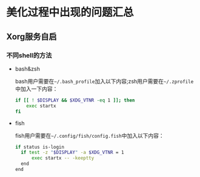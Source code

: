 # 美化过程中出现的问题汇总

## Xorg服务自启

### 不同shell的方法

- bash&zsh

  bash用户需要在`~/.bash_profile`加入以下内容;zsh用户需要在`~/.zprofile`中加入一下内容：

  ```bash
  if [[ ! $DISPLAY && $XDG_VTNR -eq 1 ]]; then
      exec startx
  fi
  ```

- fish

  fish用户需要在`~/.config/fish/config.fish`中加入以下内容：

  ```bash
  if status is-login
    if test -z "$DISPLAY" -a $XDG_VTNR = 1
        exec startx -- -keeptty
    end
  end
  ```
